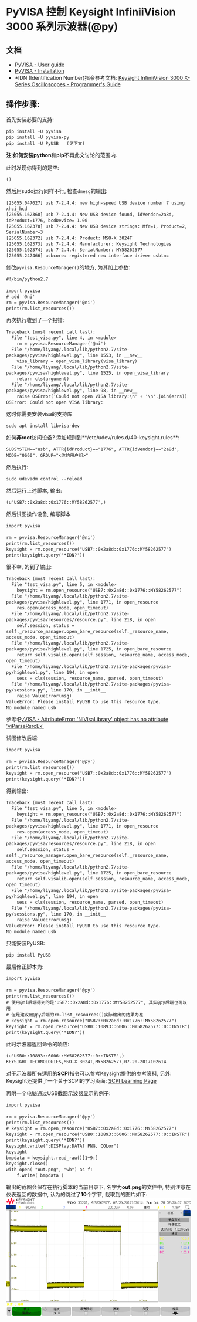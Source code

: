 # PyVISA 控制 Keysight InfiniiVision 3000 系列示波器(@py)

## 文档
* [PyVISA - User guide](https://pyvisa.readthedocs.io/en/latest/introduction/index.html)
* [PyVISA - Installation](https://pyvisa.readthedocs.io/en/latest/introduction/getting.html#installation)
* *IDN (Identification Number)指令参考文档: [Keysight InfiniiVision
3000 X-Series Oscilloscopes - Programmer's
Guide](https://www.keysight.com/upload/cmc_upload/All/3000_series_prog_guide.pdf)

## 操作步骤:
首先安装必要的支持:
```
pip install -U pyvisa
pip install -U pyvisa-py
pip install -U PyUSB   (见下文)
```
**注:**如何安装**python**和**pip**不再此文讨论的范围内.

此时发现你得到的是空:
```
()
```
然后用sudo运行同样不行, 检查`dmesg`的输出:
```
[25055.047027] usb 7-2.4.4: new high-speed USB device number 7 using xhci_hcd
[25055.162368] usb 7-2.4.4: New USB device found, idVendor=2a8d, idProduct=1776, bcdDevice= 1.00
[25055.162370] usb 7-2.4.4: New USB device strings: Mfr=1, Product=2, SerialNumber=3
[25055.162372] usb 7-2.4.4: Product: MSO-X 3024T
[25055.162373] usb 7-2.4.4: Manufacturer: Keysight Technologies
[25055.162374] usb 7-2.4.4: SerialNumber: MY58262577
[25055.247466] usbcore: registered new interface driver usbtmc
```

修改`pyvisa.ResourceManager()`的地方, 为其加上参数:
```
#!/bin/python2.7

import pyvisa
# add '@ni'
rm = pyvisa.ResourceManager('@ni')
print(rm.list_resources())
```

再次执行收到了一个报错:
```
Traceback (most recent call last):
  File "test_visa.py", line 4, in <module>
    rm = pyvisa.ResourceManager('@ni')
  File "/home/liyang/.local/lib/python2.7/site-packages/pyvisa/highlevel.py", line 1553, in __new__
    visa_library = open_visa_library(visa_library)
  File "/home/liyang/.local/lib/python2.7/site-packages/pyvisa/highlevel.py", line 1525, in open_visa_library
    return cls(argument)
  File "/home/liyang/.local/lib/python2.7/site-packages/pyvisa/highlevel.py", line 98, in __new__
    raise OSError('Could not open VISA library:\n' + '\n'.join(errs))
OSError: Could not open VISA library:
```

这时你需要安装visa的支持库
```
sudo apt install libvisa-dev
```

如何**非root**访问设备?
添加规则到**/etc/udev/rules.d/40-keysight.rules**:
```
SUBSYSTEM=="usb", ATTR{idProduct}=="1776", ATTR{idVendor}=="2a8d", MODE="0660", GROUP="<你的用户组>"
```
然后执行:
```
sudo udevadm control --reload
```

然后运行上述脚本, 输出:
```
(u'USB7::0x2a8d::0x1776::MY58262577',)
```

然后试图操作设备, 编写脚本
```
import pyvisa

rm = pyvisa.ResourceManager('@ni')
print(rm.list_resources())
keysight = rm.open_resource("USB7::0x2a8d::0x1776::MY58262577")
print(keysight.query('*IDN?'))
```
很不幸, 的到了输出:
```
Traceback (most recent call last):
  File "test_visa.py", line 5, in <module>
    keysight = rm.open_resource("USB7::0x2a8d::0x1776::MY58262577")
  File "/home/liyang/.local/lib/python2.7/site-packages/pyvisa/highlevel.py", line 1771, in open_resource
    res.open(access_mode, open_timeout)
  File "/home/liyang/.local/lib/python2.7/site-packages/pyvisa/resources/resource.py", line 218, in open
    self.session, status = self._resource_manager.open_bare_resource(self._resource_name, access_mode, open_timeout)
  File "/home/liyang/.local/lib/python2.7/site-packages/pyvisa/highlevel.py", line 1725, in open_bare_resource
    return self.visalib.open(self.session, resource_name, access_mode, open_timeout)
  File "/home/liyang/.local/lib/python2.7/site-packages/pyvisa-py/highlevel.py", line 194, in open
    sess = cls(session, resource_name, parsed, open_timeout)
  File "/home/liyang/.local/lib/python2.7/site-packages/pyvisa-py/sessions.py", line 170, in __init__
    raise ValueError(msg)
ValueError: Please install PyUSB to use this resource type.
No module named usb
```

参考:[PyVISA - AttributeError: 'NIVisaLibrary' object has no attribute 'viParseRsrcEx'
](https://stackoverflow.com/questions/51520737/pyvisa-attributeerror-nivisalibrary-object-has-no-attribute-viparsersrcex)

试图修改后端:
```
import pyvisa

rm = pyvisa.ResourceManager('@py')
print(rm.list_resources())
keysight = rm.open_resource("USB7::0x2a8d::0x1776::MY58262577")
print(keysight.query('*IDN?'))
```

得到输出:
```
Traceback (most recent call last):
  File "test_visa.py", line 5, in <module>
    keysight = rm.open_resource("USB7::0x2a8d::0x1776::MY58262577")
  File "/home/liyang/.local/lib/python2.7/site-packages/pyvisa/highlevel.py", line 1771, in open_resource
    res.open(access_mode, open_timeout)
  File "/home/liyang/.local/lib/python2.7/site-packages/pyvisa/resources/resource.py", line 218, in open
    self.session, status = self._resource_manager.open_bare_resource(self._resource_name, access_mode, open_timeout)
  File "/home/liyang/.local/lib/python2.7/site-packages/pyvisa/highlevel.py", line 1725, in open_bare_resource
    return self.visalib.open(self.session, resource_name, access_mode, open_timeout)
  File "/home/liyang/.local/lib/python2.7/site-packages/pyvisa-py/highlevel.py", line 194, in open
    sess = cls(session, resource_name, parsed, open_timeout)
  File "/home/liyang/.local/lib/python2.7/site-packages/pyvisa-py/sessions.py", line 170, in __init__
    raise ValueError(msg)
ValueError: Please install PyUSB to use this resource type.
No module named usb
```
只能安装PyUSB:
```
pip install PyUSB
```

最后修正脚本为:
```
import pyvisa

rm = pyvisa.ResourceManager('@py')
print(rm.list_resources())
# 使用@ni后端得到的是"USB7::0x2a8d::0x1776::MY58262577", 其实@py后端也可以用
# 但是建议用@py后端的rm.list_resources()实际输出的结果为准
# keysight = rm.open_resource("USB7::0x2a8d::0x1776::MY58262577")
keysight = rm.open_resource("USB0::10893::6006::MY58262577::0::INSTR")
print(keysight.query('*IDN?'))
```

此时示波器返回命令的响应:
```
(u'USB0::10893::6006::MY58262577::0::INSTR',)
KEYSIGHT TECHNOLOGIES,MSO-X 3024T,MY58262577,07.20.2017102614
```

对于示波器所有适用的**SCPI**指令可以参考Keysight提供的参考资料, 另外: Keysight还提供了一个关于SCPI的学习页面: [SCPI Learning Page](https://www.keysight.com/main/editorial.jspx?cc=CN&lc=chi&ckey=1688330&id=1688330) 

再附一个电脑通过USB截图示波器显示的例子:
```
import pyvisa

rm = pyvisa.ResourceManager('@py')
print(rm.list_resources())
# keysight = rm.open_resource("USB7::0x2a8d::0x1776::MY58262577")
keysight = rm.open_resource("USB0::10893::6006::MY58262577::0::INSTR")
print(keysight.query('*IDN?'))
keysight.write(":DISPlay:DATA? PNG, COLor")
keysight
bmpdata = keysight.read_raw()[1+9:]
keysight.close()
with open( "out.png", "wb") as f:
    f.write( bmpdata )
```

输出的截图会保存在执行脚本的当前目录下, 名字为**out.png**的文件中, 特别注意在仪表返回的数据中, 认为的跳过了**10**个字节, 截取到的图片如下:
![out.png](out.png)